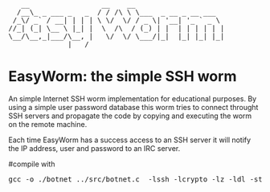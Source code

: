 <pre>
   __                 __    __                     
  /__\_ _ ___ _   _  / / /\ \ \___  _ __ _ __ ___  
 /_\/ _` / __| | | | \ \/  \/ / _ \| '__| '_ ` _ \ 
//_| (_| \__ \ |_| |  \  /\  / (_) | |  | | | | | |
\__/\__,_|___/\__, |   \/  \/ \___/|_|  |_| |_| |_|
              |___/                                
</pre>
# EasyWorm: the simple SSH worm
An simple Internet SSH worm implementation for educational purposes.
By using a simple user password database this worm tries to connect 
throught SSH servers and propagate the code by copying and executing
the worm on the remote machine.

Each time EasyWorm has a success access to an SSH server it will notify
the IP address, user and password to an IRC server.

#compile with

<pre>
gcc -o ./botnet ../src/botnet.c  -lssh -lcrypto -lz -ldl -static -lgssglue
</pre>
